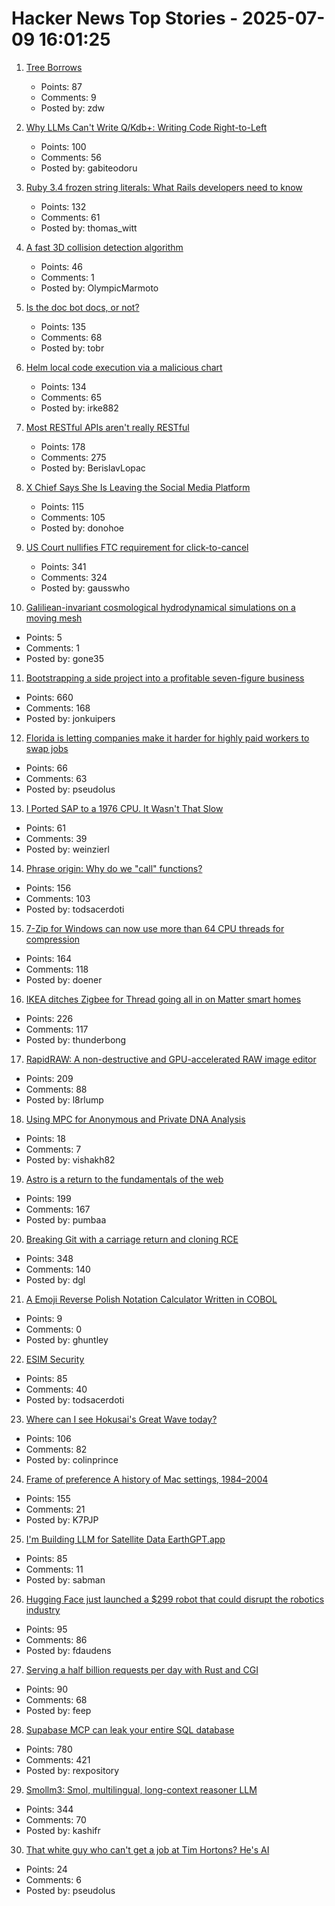 # Hacker News Top Stories - 2025-07-09 16:01:25

1. [Tree Borrows](https://plf.inf.ethz.ch/research/pldi25-tree-borrows.html)
   - Points: 87
   - Comments: 9
   - Posted by: zdw

2. [Why LLMs Can't Write Q/Kdb+: Writing Code Right-to-Left](https://medium.com/@gabiteodoru/why-llms-cant-write-q-kdb-writing-code-right-to-left-ea6df68af443)
   - Points: 100
   - Comments: 56
   - Posted by: gabiteodoru

3. [Ruby 3.4 frozen string literals: What Rails developers need to know](https://www.prateekcodes.dev/ruby-34-frozen-string-literals-rails-upgrade-guide/)
   - Points: 132
   - Comments: 61
   - Posted by: thomas_witt

4. [A fast 3D collision detection algorithm](https://cairno.substack.com/p/improvements-to-the-separating-axis)
   - Points: 46
   - Comments: 1
   - Posted by: OlympicMarmoto

5. [Is the doc bot docs, or not?](https://www.robinsloan.com/lab/what-are-we-even-doing-here/)
   - Points: 135
   - Comments: 68
   - Posted by: tobr

6. [Helm local code execution via a malicious chart](https://github.com/helm/helm/security/advisories/GHSA-557j-xg8c-q2mm)
   - Points: 134
   - Comments: 65
   - Posted by: irke882

7. [Most RESTful APIs aren't really RESTful](https://florian-kraemer.net//software-architecture/2025/07/07/Most-RESTful-APIs-are-not-really-RESTful.html)
   - Points: 178
   - Comments: 275
   - Posted by: BerislavLopac

8. [X Chief Says She Is Leaving the Social Media Platform](https://www.nytimes.com/2025/07/09/technology/linda-yaccarino-x-steps-down.html)
   - Points: 115
   - Comments: 105
   - Posted by: donohoe

9. [US Court nullifies FTC requirement for click-to-cancel](https://arstechnica.com/tech-policy/2025/07/us-court-cancels-ftc-rule-that-would-have-made-canceling-subscriptions-easier/)
   - Points: 341
   - Comments: 324
   - Posted by: gausswho

10. [Galiliean-invariant cosmological hydrodynamical simulations on a moving mesh](https://wwwmpa.mpa-garching.mpg.de/~volker/arepo/)
   - Points: 5
   - Comments: 1
   - Posted by: gone35

11. [Bootstrapping a side project into a profitable seven-figure business](https://projectionlab.com/blog/we-reached-1m-arr-with-zero-funding)
   - Points: 660
   - Comments: 168
   - Posted by: jonkuipers

12. [Florida is letting companies make it harder for highly paid workers to swap jobs](https://www.businessinsider.com/florida-made-it-harder-highly-paid-workers-to-swap-jobs-2025-7)
   - Points: 66
   - Comments: 63
   - Posted by: pseudolus

13. [I Ported SAP to a 1976 CPU. It Wasn't That Slow](https://github.com/oisee/zvdb-z80/blob/master/ZVDB-Z80-ABAP.md)
   - Points: 61
   - Comments: 39
   - Posted by: weinzierl

14. [Phrase origin: Why do we "call" functions?](https://quuxplusone.github.io/blog/2025/04/04/etymology-of-call/)
   - Points: 156
   - Comments: 103
   - Posted by: todsacerdoti

15. [7-Zip for Windows can now use more than 64 CPU threads for compression](https://www.7-zip.org/history.txt)
   - Points: 164
   - Comments: 118
   - Posted by: doener

16. [IKEA ditches Zigbee for Thread going all in on Matter smart homes](https://www.theverge.com/smart-home/701697/ikea-matter-thread-new-products-new-smart-home-strategy)
   - Points: 226
   - Comments: 117
   - Posted by: thunderbong

17. [RapidRAW: A non-destructive and GPU-accelerated RAW image editor](https://github.com/CyberTimon/RapidRAW)
   - Points: 209
   - Comments: 88
   - Posted by: l8rlump

18. [Using MPC for Anonymous and Private DNA Analysis](https://vishakh.blog/2025/07/08/using-mpc-for-anonymous-and-private-dna-analysis/)
   - Points: 18
   - Comments: 7
   - Posted by: vishakh82

19. [Astro is a return to the fundamentals of the web](https://websmith.studio/blog/astro-is-a-developers-dream/)
   - Points: 199
   - Comments: 167
   - Posted by: pumbaa

20. [Breaking Git with a carriage return and cloning RCE](https://dgl.cx/2025/07/git-clone-submodule-cve-2025-48384)
   - Points: 348
   - Comments: 140
   - Posted by: dgl

21. [A Emoji Reverse Polish Notation Calculator Written in COBOL](https://github.com/ghuntley/cobol-emoji-rpn-calculator)
   - Points: 9
   - Comments: 0
   - Posted by: ghuntley

22. [ESIM Security](https://security-explorations.com/esim-security.html)
   - Points: 85
   - Comments: 40
   - Posted by: todsacerdoti

23. [Where can I see Hokusai's Great Wave today?](https://greatwavetoday.com/)
   - Points: 106
   - Comments: 82
   - Posted by: colinprince

24. [Frame of preference A history of Mac settings, 1984–2004](https://aresluna.org/frame-of-preference/)
   - Points: 155
   - Comments: 21
   - Posted by: K7PJP

25. [I'm Building LLM for Satellite Data EarthGPT.app](https://www.earthgpt.app/)
   - Points: 85
   - Comments: 11
   - Posted by: sabman

26. [Hugging Face just launched a $299 robot that could disrupt the robotics industry](https://venturebeat.com/ai/hugging-face-just-launched-a-299-robot-that-could-disrupt-the-entire-robotics-industry/)
   - Points: 95
   - Comments: 86
   - Posted by: fdaudens

27. [Serving a half billion requests per day with Rust and CGI](https://jacob.gold/posts/serving-half-billion-requests-with-rust-cgi/)
   - Points: 90
   - Comments: 68
   - Posted by: feep

28. [Supabase MCP can leak your entire SQL database](https://www.generalanalysis.com/blog/supabase-mcp-blog)
   - Points: 780
   - Comments: 421
   - Posted by: rexpository

29. [Smollm3: Smol, multilingual, long-context reasoner LLM](https://huggingface.co/blog/smollm3)
   - Points: 344
   - Comments: 70
   - Posted by: kashifr

30. [That white guy who can't get a job at Tim Hortons? He's AI](https://www.cbc.ca/news/ai-generated-fake-marketing-1.7578772)
   - Points: 24
   - Comments: 6
   - Posted by: pseudolus


